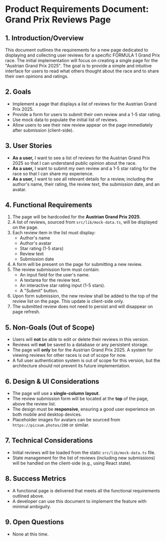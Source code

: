 # Product Requirements Document: Grand Prix Reviews Page

## 1. Introduction/Overview

This document outlines the requirements for a new page dedicated to displaying and collecting user reviews for a specific FORMULA 1 Grand Prix race. The initial implementation will focus on creating a single page for the "Austrian Grand Prix 2025". The goal is to provide a simple and intuitive interface for users to read what others thought about the race and to share their own opinions and ratings.

## 2. Goals

- Implement a page that displays a list of reviews for the Austrian Grand Prix 2025.
- Provide a form for users to submit their own review and a 1-5 star rating.
- Use mock data to populate the initial list of reviews.
- Allow users to see their new review appear on the page immediately after submission (client-side).

## 3. User Stories

- **As a user,** I want to see a list of reviews for the Austrian Grand Prix 2025 so that I can understand public opinion about the race.
- **As a user,** I want to submit my own review and a 1-5 star rating for the race so that I can share my experience.
- **As a user,** I want to see all relevant details for a review, including the author's name, their rating, the review text, the submission date, and an avatar.

## 4. Functional Requirements

1.  The page will be hardcoded for the **Austrian Grand Prix 2025**.
2.  A list of reviews, sourced from `src/lib/mock-data.ts`, will be displayed on the page.
3.  Each review item in the list must display:
    - Author's name
    - Author's avatar
    - Star rating (1-5 stars)
    - Review text
    - Submission date
4.  A form will be present on the page for submitting a new review.
5.  The review submission form must contain:
    - An input field for the user's name.
    - A textarea for the review text.
    - An interactive star rating input (1-5 stars).
    - A "Submit" button.
6.  Upon form submission, the new review shall be added to the top of the review list on the page. This update is client-side only.
7.  The submitted review does not need to persist and will disappear on page refresh.

## 5. Non-Goals (Out of Scope)

- Users will **not** be able to edit or delete their reviews in this version.
- Reviews will **not** be saved to a database or any persistent storage.
- The page will **only** be for the Austrian Grand Prix 2025. A system for viewing reviews for other races is out of scope for now.
- A full user authentication system is out of scope for this version, but the architecture should not prevent its future implementation.

## 6. Design & UI Considerations

- The page will use a **single-column layout**.
- The review submission form will be located at the **top** of the page, above the review list.
- The design must be **responsive**, ensuring a good user experience on both mobile and desktop devices.
- Placeholder images for avatars can be sourced from `https://picsum.photos/200` or similar.

## 7. Technical Considerations

- Initial reviews will be loaded from the static `src/lib/mock-data.ts` file.
- State management for the list of reviews (including new submissions) will be handled on the client-side (e.g., using React state).

## 8. Success Metrics

- A functional page is delivered that meets all the functional requirements outlined above.
- A developer can use this document to implement the feature with minimal ambiguity.

## 9. Open Questions

- None at this time.

